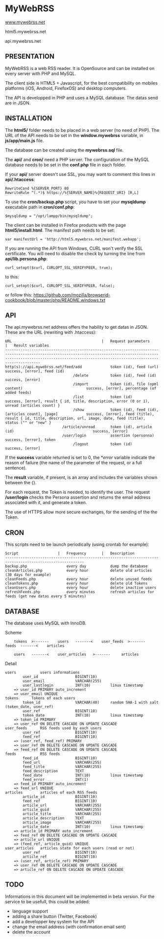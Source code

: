 MyWebRSS
========
www.mywebrss.net

html5.mywebrss.net

api.mywebrss.net

PRESENTATION
------------
MyWebRSS is a web RSS reader. It is OpenSource and can be installed on every server with PHP and MySQL.

The client side is HTML5 + Javascript, for the best compatibility on mobiles platforms (iOS, Android, FirefoxOS) and desktop computers.

The API is developped in PHP and uses a MySQL database. The datas send are in JSON.

INSTALLATION
------------
The **html5/** folder needs to be placed in a web server (no need of PHP). The URL of the API needs to be set in the **window.mywebrss** variable, in **js/app/main.js** file.

The database can be created using the **mywebrss.sql** file.

The **api/** and **cron/** need a PHP server. The configuration of the MySQL database needs to be set in the **conf.php** file in each folder.

If your **api/** server doesn't use SSL, you may want to comment this lines in **api/.htaccess**:

	RewriteCond %{SERVER_PORT} 80 
	RewriteRule ^(.*)$ https://%{SERVER_NAME}%{REQUEST_URI} [R,L]

To use the **cron/backup.php** script, you have to set your **mysqldump** executable path in **cron/conf.php**:

	$mysqldump = "/opt/lampp/bin/mysqldump";

The client can be installed in Firefox products with the page **html5/install.html**. The manifest path needs to be set:

	var manifestUrl = 'http://html5.mywebrss.net/manifest.webapp';

If you are running the API from Windows, CURL won't verify the SSL certificate. You will need to disable the check by turning the line from **api/lib.persona.php**:

	curl_setopt($curl, CURLOPT_SSL_VERIFYPEER, true);

to this:

	curl_setopt($curl, CURLOPT_SSL_VERIFYPEER, false);

or follow this: https://github.com/mozilla/browserid-cookbook/blob/master/php/README.windows.txt

API
---
The api.mywebrss.net address offers the hability to get datas in JSON. These are the URL (rewriting with .htaccess):
	
	URL											|	Request parameters										|	Result variables
	----------------------------------------------------------------------------------------------------------------------------------------------------------------------------------------------------------------------------------
	http(s)://api.mywebrss.net/feed/add				token (id), feed (url)										success, [error], feed (id)
								   /delete			token (id), feed (id)										success, [error]
								   /import			token (id), file (opml content)								success, [error], percentage (of added feeds)
							       /list			token (id)													success, [error], result { id, title, description, error (0 or 1), unread (articles count) }
							       /show			token (id), feed (id), [articles_count], [page]				success, [error], feed (title), result { id, title, description, url, image, date, feed (title), status ("" or "new" }
							  /article/unread		token (id), article (id)									success, [error]
							  /user/login			assertion (personna)										success, [error], token
							       /logout			token (id)													success, [error]

If the **success** variable returned is set to 0, the **error* variable indicate the reason of failure (the name of the parameter of the request, or a full sentence).

The **result** variable, if present, is an array and includes the variables shown between the {}.

For each request, the Token is needed, to identify the user. The request **/user/login** checks the Persona assertion and returns the email address associated with it, and generate a token.

The use of HTTPS allow more secure exchanges, for the sending of the the Token.

CRON
----
This scripts need to be launch periodically (using crontab for example):
	
	Script					|	Frequency		|	Description
	----------------------------------------------------------------------------------------------------------
	backup.php					every day			dump the database
	cleanArticles.php			every hour			delete old articles (30 days for example)
	cleanFeeds.php				every hour			delete unused feeds
	cleanTokens.php				every hour			delete old Tokens
	cleanUsers.php				every hour			delete inactive users
	refreshFeeds.php			every minutes		refresh articles for feeds (get new datas every 5 minutes)

DATABASE
--------
The database uses MySQL with InnoDB.

Scheme
		
		tokens	>-------	users	-------<	user_feeds	>-------	 feeds	-------<	articles
		
		users	-------<	user_articles	>-------	 articles

Detail
	
	users			users informations
			user_id					BIGINT(10)
			user_email				VARCHAR(255)
			user_lastlogin			INT(10)			linux timestamp
		=> user_id PRIMARY auto_increment
		=> user_email UNIQUE
	tokens      Tokens of each users
			token_id				VARCHAR(40)		random SHA-1 with salt (token_date, user_ref)
			user_ref				BIGINT(10)
			token_date				INT(10)			linux timestamp
		=> token_id PRIMARY
		=> user_ref ON DELETE CASCADE ON UPDATE CASCADE
	user_feeds		RSS feeds used by each users
			user_ref				BIGINT(10)
			feed_ref				BIGINT(10)
		=> (user_ref, feed_ref) PRIMARY
		=> user_ref ON DELETE CASCADE ON UPDATE CASCADE
		=> feed_ref ON DELETE CASCADE ON UPDATE CASCADE
	feeds			RSS feeds
			feed_id					BIGINT(10)
			feed_url				VARCHAR(255)
			feed_title				VARCHAR(255)
			feed_description		TEXT
			feed_date				INT(10)			linux timestamp
			feed_error				INT(1)
		=> feed_id PRIMARY auto_increment
		=> feed_url UNIQUE
	articles		articles of each RSS feeds
			article_id				BIGINT(10)
			feed_ref				BIGINT(10)
			article_url				VARCHAR(255)
			article_guid			VARCHAR(255)
			article_title			VARCHAR(255)
			article_description		TEXT
			article_image			VARCHAR(255)
			article_date			INT(10)			linux timestamp
		=> article_id PRIMARY auto_increment
		=> feed_ref ON DELETE CASCADE ON UPDATE CASCADE
		=> article_url UNIQUE
		=> (feed_ref, article_guid) UNIQUE
	user_articles	articles state for each users (read or not)
			user_ref				BIGINT(10)
			article_ref				BIGINT(10)
		=> (user_ref, article_ref) PRIMARY
		=> user_ref ON DELETE CASCADE ON UPDATE CASCADE
		=> article_ref ON DELETE CASCADE ON UPDATE CASCADE

TODO
----
Informations in this document will be implemented in beta version. For the service to be usefull, this could be added:
* language support
* adding a share button (Twitter, Facebook)
* add a developper key system for the API
* change the email address (with confirmation email sent)
* delete the account

